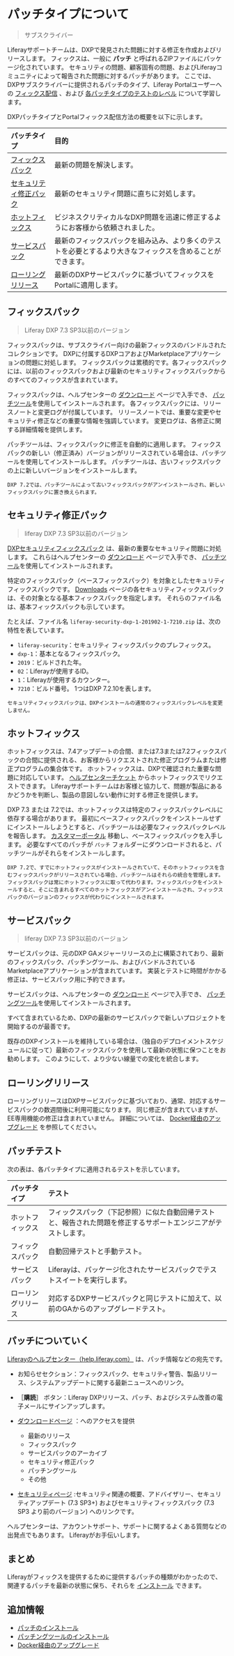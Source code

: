 # パッチタイプについて

> サブスクライバー

Liferayサポートチームは、DXPで発見された問題に対する修正を作成およびリリースします。 フィックスは、一般に **パッチ** と呼ばれるZIPファイルにパッケージ化されています。 セキュリティの問題、顧客固有の問題、およびLiferayコミュニティによって報告された問題に対するパッチがあります。 ここでは、DXPサブスクライバーに提供されるパッチのタイプ、Liferay Portalユーザーへの [フィックス配信](#ce-ga-releases) 、および [各パッチタイプのテストのレベル](#patch-testing) について学習します。

DXPパッチタイプとPortalフィックス配信方法の概要を以下に示します。

| パッチタイプ                             | 目的                                                    |
|:---------------------------------- |:----------------------------------------------------- |
| [フィックスパック](#fix-packs)             | 最新の問題を解決します。                                          |
| [セキュリティ修正パック](#security-fix-packs) | 最新のセキュリティ問題に直ちに対処します。                                 |
| [ホットフィックス](#hotfixes)              | ビジネスクリティカルなDXP問題を迅速に修正するようにお客様から依頼されました。              |
| [サービスパック](#service-packs)          | 最新のフィックスパックを組み込み、より多くのテストを必要とするより大きなフィックスを含めることができます。 |
| [ローリングリリース](#rolling-releases)     | 最新のDXPサービスパックに基づいてフィックスをPortalに適用します。                 |

## フィックスパック

> Liferay DXP 7.3 SP3以前のバージョン

フィックスパックは、サブスクライバー向けの最新フィックスのバンドルされたコレクションです。 DXPに付属するDXPコアおよびMarketplaceアプリケーションの問題に対処します。 フィックスパックは累積的です。各フィックスパックには、以前のフィックスパックおよび最新のセキュリティフィックスパックからのすべてのフィックスが含まれています。

フィックスパックは、ヘルプセンターの [ダウンロード](https://customer.liferay.com/downloads) ページで入手でき、 [パッチツール](./installing-patches-for-dxp-7-3-and-earlier.md)を使用してインストールされます。 各フィックスパックには、リリースノートと変更ログが付属しています。 リリースノートでは、重要な変更やセキュリティ修正などの重要な情報を強調しています。 変更ログは、各修正に関する詳細情報を提供します。

パッチツールは、フィックスパックに修正を自動的に適用します。 フィックスパックの新しい（修正済み）バージョンがリリースされている場合は、パッチツールを使用してインストールします。 パッチツールは、古いフィックスパックの上に新しいバージョンをインストールします。

```{important}
DXP 7.2では、パッチツールによって古いフィックスパックがアンインストールされ、新しいフィックスパックに置き換えられます。
```

## セキュリティ修正パック

> liferay DXP 7.3 SP3以前のバージョン

[DXPセキュリティフィックスパック](https://help.liferay.com/hc/ja/articles/360035038331) は、最新の重要なセキュリティ問題に対処します。 これらはヘルプセンターの [ダウンロード](https://customer.liferay.com/downloads) ページで入手でき、 [パッチツール](./installing-patches-for-dxp-7-3-and-earlier.md)を使用してインストールされます。

特定のフィックスパック（ベースフィックスパック）を対象としたセキュリティフィックスパックです。 [Downloads](https://customer.liferay.com/downloads) ページの各セキュリティフィックスパックは、その対象となる基本フィックスパックを指定します。 それらのファイル名は、基本フィックスパックも示しています。

たとえば、ファイル名 `liferay-security-dxp-1-201902-1-7210.zip` は、次の特性を表しています。

* `liferay-security`：セキュリティ フィックスパックのプレフィックス。
* `dxp-1`：基本となるフィックスパック。
*  `2019`：ビルドされた年。
* `02`：Liferayが使用するID。
* `1`：Liferayが使用するカウンター。
* `7210`：ビルド番号。 1つはDXP 7.2.10を表します。

```{note}
セキュリティフィックスパックは、DXPインストールの通常のフィックスパックレベルを変更しません。
```

## ホットフィックス

ホットフィックスは、7.4アップデートの合間、または7.3または7.2フィックスパックの合間に提供される、お客様からリクエストされた修正プログラムまたは修正プログラムの集合体です。 ホットフィックスは、DXPで確認された重要な問題に対応しています。  [ヘルプセンターチケット](https://help.liferay.com/hc) からホットフィックスでリクエストできます。 Liferayサポートチームはお客様と協力して、問題が製品にあるかどうかを判断し、製品の意図しない動作に対する修正を提供します。

DXP 7.3 または 7.2では、ホットフィックスは特定のフィックスパックレベルに依存する場合があります。 最初にベースフィックスパックをインストールせずにインストールしようとすると、パッチツールは必要なフィックスパックレベルを報告します。 [カスタマーポータル](https://customer.liferay.com/downloads) 移動し、ベースフィックスパックを入手します。 必要なすべてのパッチが `パッチ` フォルダーにダウンロードされると、パッチツールがそれらをインストールします。

```{important}
DXP 7.2で、すでにホットフィックスがインストールされていて、そのホットフィックスを含むフィックスパックがリリースされている場合、パッチツールはそれらの統合を管理します。 フィックスパックは常にホットフィックスに取って代わります。フィックスパックをインストールすると、そこに含まれるすべてのホットフィックスがアンインストールされ、フィックスパックのバージョンのフィックスが代わりにインストールされます。
```

## サービスパック

> liferay DXP 7.3 SP3以前のバージョン

サービスパックは、元のDXP GAメジャーリリースの上に構築されており、最新のフィックスパック、パッチングツール、およびバンドルされているMarketplaceアプリケーションが含まれています。 実装とテストに時間がかかる修正は、サービスパック用に予約できます。

サービスパックは、ヘルプセンターの [ダウンロード](https://customer.liferay.com/downloads) ページで入手でき、 [パッチングツール](./installing-patches-for-dxp-7-3-and-earlier.md)を使用してインストールされます。

すべて含まれているため、DXPの最新のサービスパックで新しいプロジェクトを開始するのが最善です。

既存のDXPインストールを維持している場合は、（独自のデプロイメントスケジュールに従って）最新のフィックスパックを使用して最新の状態に保つことをお勧めします。 このようにして、より少ない線量での変化を統合します。

## ローリングリリース

ローリングリリースはDXPサービスパックに基づいており、通常、対応するサービスパックの数週間後に利用可能になります。 同じ修正が含まれていますが、EE専用機能の修正は含まれていません。 詳細については、 [Docker経由のアップグレード](../../upgrading-liferay/upgrade-basics/upgrading-via-docker.md) を参照してください。

## パッチテスト

次の表は、各パッチタイプに適用されるテストを示しています。

| パッチタイプ    | テスト                                                     |
|:--------- |:------------------------------------------------------- |
| ホットフィックス  | フィックスパック（下記参照）に似た自動回帰テストと、報告された問題を修正するサポートエンジニアがテストします。 |
| フィックスパック  | 自動回帰テストと手動テスト。                                          |
| サービスパック   | Liferayは、パッケージ化されたサービスパックでテストスイートを実行します。                |
| ローリングリリース | 対応するDXPサービスパックと同じテストに加えて、以前のGAからのアップグレードテスト。            |

## パッチについていく

[Liferayのヘルプセンター（help.liferay.com）](https://help.liferay.com/hc) は、パッチ情報などの宛先です。

* お知らせセクション：フィックスパック、セキュリティ警告、製品リリース、システムアップデートに関する最新ニュースへのリンク。

* ［**購読**］ ボタン：Liferay DXPリリース、パッチ、およびシステム改善の電子メールにサインアップします。

* [ダウンロードページ](https://customer.liferay.com/downloads) ：へのアクセスを提供

    * 最新のリリース
    * フィックスパック
    * サービスパックのアーカイブ
    * セキュリティ修正パック
    * パッチングツール
    * その他

* [セキュリティページ](https://help.liferay.com/hc/ja/categories/360000892792-Security) :セキュリティ関連の概要、アドバイザリー、セキュリティアップデート (7.3 SP3+) およびセキュリティフィックスパック (7.3 SP3 より前のバージョン) へのリンクです。

ヘルプセンターは、アカウントサポート、サポートに関するよくある質問などの出発点でもあります。 Liferayがお手伝いします。

## まとめ

Liferayがフィックスを提供するために提供するパッチの種類がわかったので、関連するパッチを最新の状態に保ち、それらを [インストール](./installing-patches-for-dxp-7-3-and-earlier.md) できます。

## 追加情報

* [パッチのインストール](./installing-patches-for-dxp-7-3-and-earlier.md)
* [パッチングツールのインストール](../reference/installing-the-patching-tool.md)
* [Docker経由のアップグレード](../../upgrading-liferay/upgrade-basics/upgrading-via-docker.md)